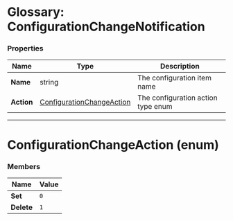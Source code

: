 # Glossary: ConfigurationChangeNotification

### Properties

| Name | Type | Description |
| ------------- | ------------- | ----- |
| **Name** | string | The configuration item name |
| **Action** | [ConfigurationChangeAction](../glossary/configuration-change-notification#configurationchangeaction-enum) | The configuration action type enum |
<hr />

# ConfigurationChangeAction (enum)

### Members

| Name | Value |
| ---- | ----- |
| **Set** | `0` |
| **Delete** | `1` |

